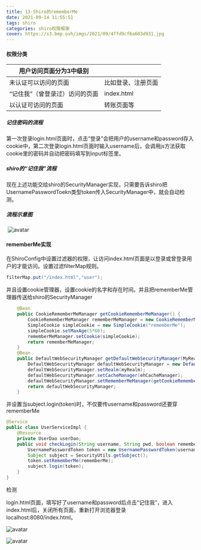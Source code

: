 ```yaml
---
title: 13-Shiro的rememberMe
date: 2021-09-14 11:55:51
tags: shiro
categories: shiro权限框架
cover: https://s3.bmp.ovh/imgs/2021/09/4ffd9cf6a603d931.jpg
---
```


#### 权限分类

| 用户访问页面分为3中级别        |                    |
| ------------------------------ | ------------------ |
| 未认证可以访问的页面           | 比如登录、注册页面 |
| “记住我”（曾登录过）访问的页面 | index.html         |
| 以认证可访问的页面             | 转账页面等         |

##### 记住密码的流程

​	第一次登录login.html页面时，点击“登录”会把用户的username和password存入cookie中，第二次登录login.html页面时输入username后，会调用js方法获取cookie里的密码并自动把密码填写到input标签里。

##### shiro的“记住我”流程

​	现在上述功能交给shiro的SecurityManager实现，只需要告诉shiro把UsernamePasswordToekn类型token传入SecurityManager中，就会自动检测。

##### 流程示意图

​	![avatar](https://z3.ax1x.com/2021/09/14/4FzFV1.png)

#### rememberMe实现

​	在ShiroConfig中设置过滤器的权限，让访问index.html页面是以登录或曾登录用户的才能访问。设置过滤filterMap规则。

```java
filterMap.put("/index.html","user");
```

​	并且设置cookie管理器，设置cookie的名字和存在时间。并且把rememberMe管理器传送给shiro的SecurityManager

```java
	@Bean
    public CookieRememberMeManager getCookieRememberMeManager() {
        CookieRememberMeManager rememberMeManager = new CookieRememberMeManager();
        SimpleCookie simpleCookie = new SimpleCookie("rememberMe");
        simpleCookie.setMaxAge(5*60);
        rememberMeManager.setCookie(simpleCookie);
        return rememberMeManager;
    }
    @Bean
    public DefaultWebSecurityManager getDefaultWebSecurityManager(MyRealm myRealm, EhCacheManager ehCacheManager) {
        DefaultWebSecurityManager defaultWebSecurityManager = new DefaultWebSecurityManager();
        defaultWebSecurityManager.setRealm(myRealm);
        defaultWebSecurityManager.setCacheManager(ehCacheManager);
        defaultWebSecurityManager.setRememberMeManager(getCookieRememberMeManager());
        return defaultWebSecurityManager;
    }
```

​	并设置当subject.login(token)时，不仅要传username和password还要穿rememberMe

```java
@Service
public class UserServiceImpl {
    @Resource
    private UserDao userDao;
    public void checkLogin(String username, String pwd, boolean rememberMe) throws Exception {
        UsernamePasswordToken token = new UsernamePasswordToken(username, pwd);
        Subject subject = SecurityUtils.getSubject();
        token.setRememberMe(rememberMe);
        subject.login(token);
    }
}
```

检测

​	login.html页面，填写好了username和password后点击“记住我”，进入index.html后，关闭所有页面，重新打开浏览器登录localhost:8080/index.html。

![avatar](https://z3.ax1x.com/2021/09/14/4EA0oD.png)

![avatar](https://z3.ax1x.com/2021/09/14/4EAoWj.png)